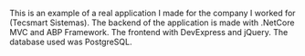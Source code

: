 This is an example of a real application I made for the company I worked for (Tecsmart Sistemas). The backend of the application is made with .NetCore MVC and ABP Framework. The frontend with DevExpress and jQuery. The database used was PostgreSQL.
